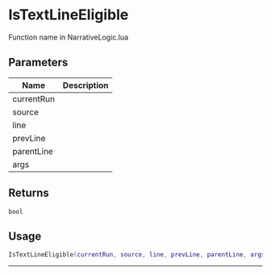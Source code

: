 # IsTextLineEligible

Function name in NarrativeLogic.lua

## Parameters

| Name       | Description |
| ---------- | ----------- |
| currentRun |             |
| source     |             |
| line       |             |
| prevLine   |             |
| parentLine |             |
| args       |             |

## Returns

`bool`

## Usage

```lua
IsTextLineEligible(currentRun, source, line, prevLine, parentLine, args)
```

---
